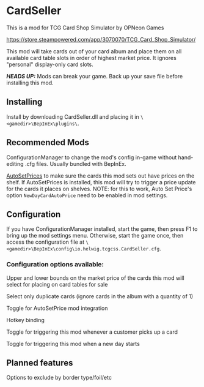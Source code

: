 # CardSeller

This is a mod for TCG Card Shop Simulator by OPNeon Games

https://store.steampowered.com/app/3070070/TCG_Card_Shop_Simulator/

This mod will take cards out of your card album and place them on all available card table slots in order of highest market price. It ignores "personal" display-only card slots.

***HEADS UP:*** Mods can break your game. Back up your save file before installing this mod.


## Installing

Install by downloading CardSeller.dll and placing it in `\<gamedir>\BepInEx\plugins\`.

## Recommended Mods

ConfigurationManager to change the mod's config in-game without hand-editing .cfg files. Usually bundled with BepInEx.

[AutoSetPrices](https://www.nexusmods.com/tcgcardshopsimulator/mods/9) to make sure the cards this mod sets out have prices on the shelf. If AutoSetPrices is installed, this mod will try to trigger a price update for the cards it places on shelves. NOTE: for this to work, Auto Set Price's option `NewDayCardAutoPrice` need to be enabled in mod settings.

## Configuration

If you have ConfigurationManager installed, start the game, then press F1 to bring up the mod settings menu. Otherwise, start the game once, then access the configuration file at `\<gamedir>\BepInEx\config\io.helwig.tcgcss.CardSeller.cfg`.

### Configuration options available:
Upper and lower bounds on the market price of the cards this mod will select for placing on card tables for sale

Select only duplicate cards (ignore cards in the album with a quantity of 1)

Toggle for AutoSetPrice mod integration

Hotkey binding

Toggle for triggering this mod whenever a customer picks up a card

Toggle for triggering this mod when a new day starts


## Planned features

Options to exclude by border type/foil/etc